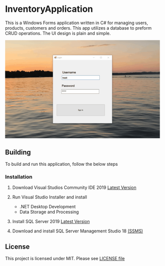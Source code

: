 # InventoryApplication

This is a Windows Forms application written in C# for managing users, products, customers and orders. This app utilizes a database to preform CRUD operations. The UI design is plain and simple.

![Inv-APp](resources/inv-app.gif)

## Building
To build and run this application, follow the below steps
### Installation
1. Download Visual Studios Community IDE 2019 [Latest Version](https://visualstudio.microsoft.com/vs/)
2. Run Visual Studio Installer and install
    - .NET Desktop Development
    - Data Storage and Processing
    
3. Install SQL Server 2019 [Latest Version](https://www.microsoft.com/en-us/sql-server/sql-server-downloads)
4. Download and install SQL Server Management Studio 18 [(SSMS)](https://docs.microsoft.com/en-us/sql/ssms/download-sql-server-management-studio-ssms?view=sql-server-ver15) 
 

## License
This project is licensed under MIT. Please see [LICENSE file](https://github.com/nate51315/InventoryApplication/blob/master/LICENSE)

